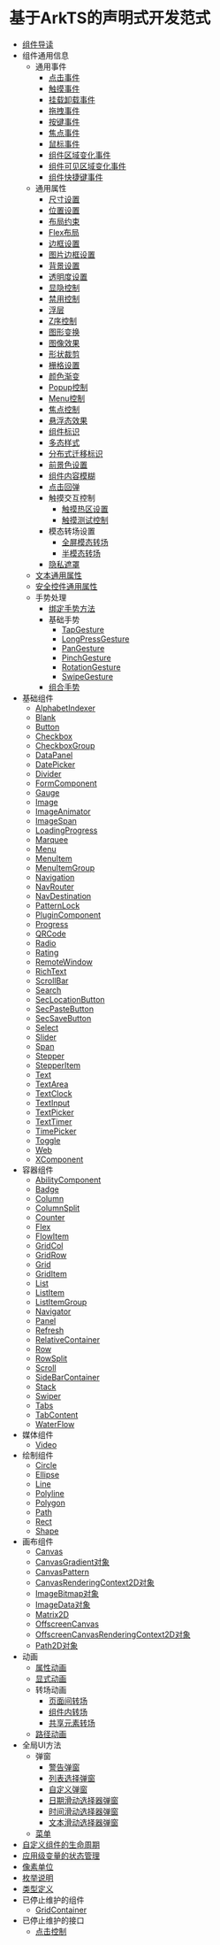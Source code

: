 # 基于ArkTS的声明式开发范式

- [组件导读](ts-components-summary.md)
- 组件通用信息
  - 通用事件
    - [点击事件](ts-universal-events-click.md)
    - [触摸事件](ts-universal-events-touch.md)
    - [挂载卸载事件](ts-universal-events-show-hide.md)
    - [拖拽事件](ts-universal-events-drag-drop.md)
    - [按键事件](ts-universal-events-key.md)
    - [焦点事件](ts-universal-focus-event.md)
    - [鼠标事件](ts-universal-mouse-key.md)
    - [组件区域变化事件](ts-universal-component-area-change-event.md)
    - [组件可见区域变化事件](ts-universal-component-visible-area-change-event.md)
    - [组件快捷键事件](ts-universal-events-keyboardshortcut.md)
  - 通用属性
    - [尺寸设置](ts-universal-attributes-size.md)
    - [位置设置](ts-universal-attributes-location.md)
    - [布局约束](ts-universal-attributes-layout-constraints.md)
    - [Flex布局](ts-universal-attributes-flex-layout.md)
    - [边框设置](ts-universal-attributes-border.md)
    - [图片边框设置](ts-universal-attributes-border-image.md)
    - [背景设置](ts-universal-attributes-background.md)
    - [透明度设置](ts-universal-attributes-opacity.md)
    - [显隐控制](ts-universal-attributes-visibility.md)
    - [禁用控制](ts-universal-attributes-enable.md)
    - [浮层](ts-universal-attributes-overlay.md)
    - [Z序控制](ts-universal-attributes-z-order.md)
    - [图形变换](ts-universal-attributes-transformation.md)
    - [图像效果](ts-universal-attributes-image-effect.md)
    - [形状裁剪](ts-universal-attributes-sharp-clipping.md)
    - [栅格设置](ts-universal-attributes-grid.md)
    - [颜色渐变](ts-universal-attributes-gradient-color.md)
    - [Popup控制](ts-universal-attributes-popup.md)
    - [Menu控制](ts-universal-attributes-menu.md)
    - [焦点控制](ts-universal-attributes-focus.md)
    - [悬浮态效果](ts-universal-attributes-hover-effect.md)
    - [组件标识](ts-universal-attributes-component-id.md)
    - [多态样式](ts-universal-attributes-polymorphic-style.md)
    - [分布式迁移标识](ts-universal-attributes-restoreId.md)
    - [前景色设置](ts-universal-attributes-foreground-color.md)
    - [组件内容模糊](ts-universal-attributes-foreground-blur-style.md)
    - [点击回弹](ts-universal-attributes-click-effect.md)
    - 触摸交互控制
      - [触摸热区设置](ts-universal-attributes-touch-target.md)
      - [触摸测试控制](ts-universal-attributes-hit-test-behavior.md)
    - 模态转场设置
      - [全屏模态转场](ts-universal-attributes-modal-transition.md)
      - [半模态转场](ts-universal-attributes-sheet-transition.md)
    - [隐私遮罩](ts-universal-attributes-obscured.md)
  - [文本通用属性](ts-universal-attributes-text-style.md)
  - [安全控件通用属性](ts-universal-attributes-securitycomponent.md)
  - 手势处理
    - [绑定手势方法](ts-gesture-settings.md)
    - 基础手势
      - [TapGesture](ts-basic-gestures-tapgesture.md)
      - [LongPressGesture](ts-basic-gestures-longpressgesture.md)
      - [PanGesture](ts-basic-gestures-pangesture.md)
      - [PinchGesture](ts-basic-gestures-pinchgesture.md)
      - [RotationGesture](ts-basic-gestures-rotationgesture.md)
      - [SwipeGesture](ts-basic-gestures-swipegesture.md)
    - [组合手势](ts-combined-gestures.md)
- 基础组件
  - [AlphabetIndexer](ts-container-alphabet-indexer.md)
  - [Blank](ts-basic-components-blank.md)
  - [Button](ts-basic-components-button.md)
  - [Checkbox](ts-basic-components-checkbox.md)
  - [CheckboxGroup](ts-basic-components-checkboxgroup.md)
  - [DataPanel](ts-basic-components-datapanel.md)
  - [DatePicker](ts-basic-components-datepicker.md)
  - [Divider](ts-basic-components-divider.md)
  - [FormComponent](ts-basic-components-formcomponent.md)
  - [Gauge](ts-basic-components-gauge.md)
  - [Image](ts-basic-components-image.md)
  - [ImageAnimator](ts-basic-components-imageanimator.md)
  - [ImageSpan](ts-basic-components-imagespan.md)
  - [LoadingProgress](ts-basic-components-loadingprogress.md)
  - [Marquee](ts-basic-components-marquee.md)
  - [Menu](ts-basic-components-menu.md)
  - [MenuItem](ts-basic-components-menuitem.md)
  - [MenuItemGroup](ts-basic-components-menuitemgroup.md)
  - [Navigation](ts-basic-components-navigation.md)
  - [NavRouter](ts-basic-components-navrouter.md)
  - [NavDestination](ts-basic-components-navdestination.md)
  - [PatternLock](ts-basic-components-patternlock.md)
  - [PluginComponent](ts-basic-components-plugincomponent.md)
  - [Progress](ts-basic-components-progress.md)
  - [QRCode](ts-basic-components-qrcode.md)
  - [Radio](ts-basic-components-radio.md)
  - [Rating](ts-basic-components-rating.md)
  - [RemoteWindow](ts-basic-components-remotewindow.md)
  - [RichText](ts-basic-components-richtext.md)
  - [ScrollBar](ts-basic-components-scrollbar.md)
  - [Search](ts-basic-components-search.md)
  - [SecLocationButton](ts-basic-components-seclocationbutton.md)
  - [SecPasteButton](ts-basic-components-secpastebutton.md)
  - [SecSaveButton](ts-basic-components-secsavebutton.md)
  - [Select](ts-basic-components-select.md)
  - [Slider](ts-basic-components-slider.md)
  - [Span](ts-basic-components-span.md)
  - [Stepper](ts-basic-components-stepper.md)
  - [StepperItem](ts-basic-components-stepperitem.md)
  - [Text](ts-basic-components-text.md)
  - [TextArea](ts-basic-components-textarea.md)
  - [TextClock](ts-basic-components-textclock.md)
  - [TextInput](ts-basic-components-textinput.md)
  - [TextPicker](ts-basic-components-textpicker.md)
  - [TextTimer](ts-basic-components-texttimer.md)
  - [TimePicker](ts-basic-components-timepicker.md)
  - [Toggle](ts-basic-components-toggle.md)
  - [Web](ts-basic-components-web.md)
  - [XComponent](ts-basic-components-xcomponent.md)
- 容器组件
  - [AbilityComponent](ts-container-ability-component.md)
  - [Badge](ts-container-badge.md)
  - [Column](ts-container-column.md)
  - [ColumnSplit](ts-container-columnsplit.md)
  - [Counter](ts-container-counter.md)
  - [Flex](ts-container-flex.md)
  - [FlowItem](ts-container-flowitem.md)
  - [GridCol](ts-container-gridcol.md)
  - [GridRow](ts-container-gridrow.md)
  - [Grid](ts-container-grid.md)
  - [GridItem](ts-container-griditem.md)
  - [List](ts-container-list.md)
  - [ListItem](ts-container-listitem.md)
  - [ListItemGroup](ts-container-listitemgroup.md)
  - [Navigator](ts-container-navigator.md)
  - [Panel](ts-container-panel.md)
  - [Refresh](ts-container-refresh.md)
  - [RelativeContainer](ts-container-relativecontainer.md)
  - [Row](ts-container-row.md)
  - [RowSplit](ts-container-rowsplit.md)
  - [Scroll](ts-container-scroll.md)
  - [SideBarContainer](ts-container-sidebarcontainer.md)
  - [Stack](ts-container-stack.md)
  - [Swiper](ts-container-swiper.md)
  - [Tabs](ts-container-tabs.md)
  - [TabContent](ts-container-tabcontent.md)
  - [WaterFlow](ts-container-waterflow.md)
- 媒体组件
  - [Video](ts-media-components-video.md)
- 绘制组件
  - [Circle](ts-drawing-components-circle.md)
  - [Ellipse](ts-drawing-components-ellipse.md)
  - [Line](ts-drawing-components-line.md)
  - [Polyline](ts-drawing-components-polyline.md)
  - [Polygon](ts-drawing-components-polygon.md)
  - [Path](ts-drawing-components-path.md)
  - [Rect](ts-drawing-components-rect.md)
  - [Shape](ts-drawing-components-shape.md)
- 画布组件
  - [Canvas](ts-components-canvas-canvas.md)
  - [CanvasGradient对象](ts-components-canvas-canvasgradient.md)
  - [CanvasPattern](ts-components-canvas-canvaspattern.md)
  - [CanvasRenderingContext2D对象](ts-canvasrenderingcontext2d.md)
  - [ImageBitmap对象](ts-components-canvas-imagebitmap.md)
  - [ImageData对象](ts-components-canvas-imagedata.md)
  - [Matrix2D](ts-components-canvas-matrix2d.md)
  - [OffscreenCanvas](ts-components-offscreencanvas.md)
  - [OffscreenCanvasRenderingContext2D对象](ts-offscreencanvasrenderingcontext2d.md)
  - [Path2D对象](ts-components-canvas-path2d.md)
- 动画
  - [属性动画](ts-animatorproperty.md)
  - [显式动画](ts-explicit-animation.md)
  - 转场动画
    - [页面间转场](ts-page-transition-animation.md)
    - [组件内转场](ts-transition-animation-component.md)
    - [共享元素转场](ts-transition-animation-shared-elements.md)
  - [路径动画](ts-motion-path-animation.md)
- 全局UI方法
  - 弹窗
    - [警告弹窗](ts-methods-alert-dialog-box.md)
    - [列表选择弹窗](ts-methods-action-sheet.md)
    - [自定义弹窗](ts-methods-custom-dialog-box.md)
    - [日期滑动选择器弹窗](ts-methods-datepicker-dialog.md)
    - [时间滑动选择器弹窗](ts-methods-timepicker-dialog.md)
    - [文本滑动选择器弹窗](ts-methods-textpicker-dialog.md)
  - [菜单](ts-methods-menu.md)
- [自定义组件的生命周期](ts-custom-component-lifecycle.md)
- [应用级变量的状态管理](ts-state-management.md)
- [像素单位](ts-pixel-units.md)
- [枚举说明](ts-appendix-enums.md)
- [类型定义](ts-types.md)
- 已停止维护的组件
  - [GridContainer](ts-container-gridcontainer.md)
- 已停止维护的接口 
  - [点击控制](ts-universal-attributes-click.md)